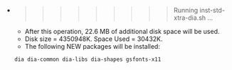 * >>>>>>>>> Running inst-std-xtra-dia.sh ...
  * After this operation, 22.6 MB of additional disk space will be used.
  * Disk size = 4350948K. Space Used = 30432K.
  * The following NEW packages will be installed:
  ```bash
  dia dia-common dia-libs dia-shapes gsfonts-x11
  ```

